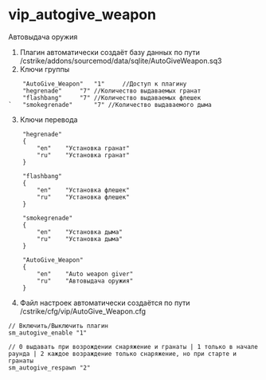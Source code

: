 # vip_autogive_weapon
Автовыдача оружия

1. Плагин автоматически создаёт базу данных по пути /cstrike/addons/sourcemod/data/sqlite/AutoGiveWeapon.sq3
2. Ключи группы
```
	"AutoGive_Weapon"	"1" 	//Доступ к плагину
	"hegrenade"		"7"	//Количество выдаваемых гранат
	"flashbang"		"7"	//Количество выдаваемых флешек
`	"smokegrenade"		"7"	//Количество выдаваемого дыма
```
3. Ключи перевода
```
	"hegrenade"
	{
		"en"    "Установка гранат"
		"ru"    "Установка гранат"
	}
	
	"flashbang"
	{
		"en"    "Установка флешек"
		"ru"    "Установка флешек"
	}
	
	"smokegrenade"
	{
		"en"    "Установка дыма"
		"ru"    "Установка дыма"
	}
	
	"AutoGive_Weapon"
	{
		"en"	"Auto weapon giver"
		"ru"    "Автовыдача оружия"
	}
```
4. Файл настроек автоматически создаётся по пути /cstrike/cfg/vip/AutoGive_Weapon.cfg
```
// Включить/Выключить плагин
sm_autogive_enable "1"

// 0 выдавать при возрождении снаряжение и гранаты | 1 только в начале раунда | 2 каждое возраждение только снаряжение, но при старте и гранаты
sm_autogive_respawn "2"
```
